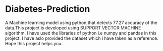 # Diabetes-Prediction
A Machine learning model using python,that detects 77.27 accuracy of the data.This project is developed using SUPPORT VECTOR MACHINE algorithm.
I have used the libraries of python i.e numpy and pandas in this project.
I have aslo provided the dataset which i have  taken as a reference.
Hope this project helps you.
